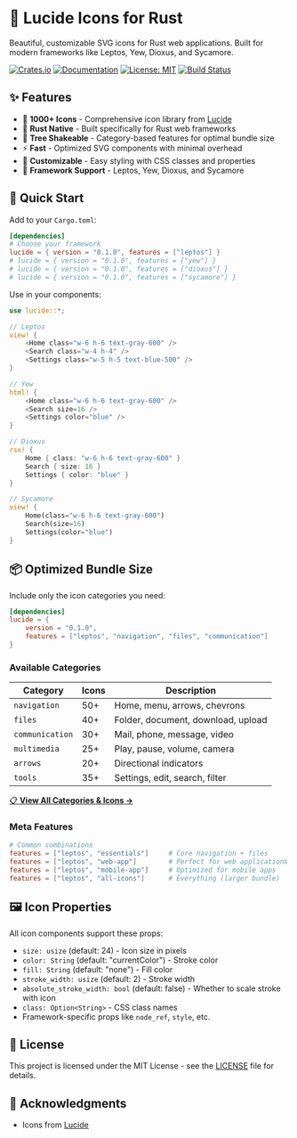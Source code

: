 # 🎨 Lucide Icons for Rust

Beautiful, customizable SVG icons for Rust web applications. Built for modern frameworks like Leptos, Yew, Dioxus, and Sycamore.

[![Crates.io](https://img.shields.io/crates/v/lucide.svg)](https://crates.io/crates/lucide)
[![Documentation](https://docs.rs/lucide/badge.svg)](https://docs.rs/lucide)
[![License: MIT](https://img.shields.io/badge/License-MIT-yellow.svg)](https://opensource.org/licenses/MIT)
[![Build Status](https://github.com/codegress-com/lucide-rs/workflows/CI/badge.svg)](https://github.com/codegress-com/lucide-rs/actions)

## ✨ Features

- 🎯 **1000+ Icons** - Comprehensive icon library from [Lucide](https://lucide.dev)
- 🦀 **Rust Native** - Built specifically for Rust web frameworks  
- 🌳 **Tree Shakeable** - Category-based features for optimal bundle size
- ⚡ **Fast** - Optimized SVG components with minimal overhead
- 🎨 **Customizable** - Easy styling with CSS classes and properties
- 🔧 **Framework Support** - Leptos, Yew, Dioxus, and Sycamore

## 🚀 Quick Start

Add to your `Cargo.toml`:

```toml
[dependencies]
# Choose your framework
lucide = { version = "0.1.0", features = ["leptos"] }
# lucide = { version = "0.1.0", features = ["yew"] }  
# lucide = { version = "0.1.0", features = ["dioxus"] }
# lucide = { version = "0.1.0", features = ["sycamore"] }
```

Use in your components:

```rust
use lucide::*;

// Leptos
view! {
    <Home class="w-6 h-6 text-gray-600" />
    <Search class="w-4 h-4" />
    <Settings class="w-5 h-5 text-blue-500" />
}

// Yew
html! {
    <Home class="w-6 h-6 text-gray-600" />
    <Search size=16 />
    <Settings color="blue" />
}

// Dioxus  
rsx! {
    Home { class: "w-6 h-6 text-gray-600" }
    Search { size: 16 }
    Settings { color: "blue" }
}

// Sycamore
view! {
    Home(class="w-6 h-6 text-gray-600")
    Search(size=16)  
    Settings(color="blue")
}
```

## 📦 Optimized Bundle Size

Include only the icon categories you need:

```toml
[dependencies]
lucide = { 
    version = "0.1.0", 
    features = ["leptos", "navigation", "files", "communication"] 
}
```

### Available Categories

| Category | Icons | Description |
|----------|-------|-------------|
| `navigation` | 50+ | Home, menu, arrows, chevrons |
| `files` | 40+ | Folder, document, download, upload |
| `communication` | 30+ | Mail, phone, message, video |
| `multimedia` | 25+ | Play, pause, volume, camera |
| `arrows` | 20+ | Directional indicators |
| `tools` | 35+ | Settings, edit, search, filter |

[📋 **View All Categories & Icons →**](ICONS.md)

### Meta Features

```toml
# Common combinations
features = ["leptos", "essentials"]     # Core navigation + files  
features = ["leptos", "web-app"]        # Perfect for web applications
features = ["leptos", "mobile-app"]     # Optimized for mobile apps
features = ["leptos", "all-icons"]      # Everything (larger bundle)
```

## 🖼️ Icon Properties

All icon components support these props:

- `size: usize` (default: 24) - Icon size in pixels
- `color: String` (default: "currentColor") - Stroke color
- `fill: String` (default: "none") - Fill color  
- `stroke_width: usize` (default: 2) - Stroke width
- `absolute_stroke_width: bool` (default: false) - Whether to scale stroke with icon
- `class: Option<String>` - CSS class names
- Framework-specific props like `node_ref`, `style`, etc.

## 📄 License

This project is licensed under the MIT License - see the [LICENSE](LICENSE) file for details.

## 🙏 Acknowledgments

- Icons from [Lucide](https://lucide.dev/)
